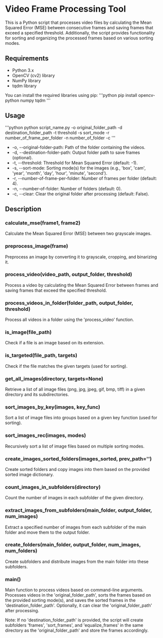 # Video Frame Processing Tool

This is a Python script that processes video files by calculating the Mean Squared Error (MSE) between consecutive frames and saving frames that exceed a specified threshold. Additionally, the script provides functionality for sorting and organizing the processed frames based on various sorting modes.

## Requirements

- Python 3.x
- OpenCV (cv2) library
- NumPy library
- tqdm library

You can install the required libraries using pip:
'''python
pip install opencv-python numpy tqdm
'''

## Usage

'''python
python script_name.py -o original_folder_path -d destination_folder_path -t threshold -s sort_mode -r number_of_frame_per_folder -n number_of_folder -c
'''

- -o, --original-folder-path: Path of the folder containing the videos.
- -d, --destination-folder-path: Output folder path to save frames (optional).
- -t, --threshold: Threshold for Mean Squared Error (default: -1).
- -s, --sort-mode: Sorting mode(s) for the images (e.g., 'box', 'cam', 'year', 'month', 'day', 'hour', 'minute', 'second').
- -r, --number-of-frame-per-folder: Number of frames per folder (default: 4).
- -n, --number-of-folder: Number of folders (default: 0).
- -c, --clear: Clear the original folder after processing (default: False).

## Description

### calculate_mse(frame1, frame2)
Calculate the Mean Squared Error (MSE) between two grayscale images.

### preprocess_image(frame)
Preprocess an image by converting it to grayscale, cropping, and binarizing it.

### process_video(video_path, output_folder, threshold)
Process a video by calculating the Mean Squared Error between frames and saving frames that exceed the specified threshold.

### process_videos_in_folder(folder_path, output_folder, threshold)
Process all videos in a folder using the 'process_video' function.

### is_image(file_path)
Check if a file is an image based on its extension.

### is_targeted(file_path, targets)
Check if the file matches the given targets (used for sorting).

### get_all_images(directory, targets=None)
Retrieve a list of all image files (png, jpg, jpeg, gif, bmp, tiff) in a given directory and its subdirectories.

### sort_images_by_key(images, key_func)
Sort a list of image files into groups based on a given key function (used for sorting).

### sort_images_rec(images, modes)
Recursively sort a list of image files based on multiple sorting modes.

### create_images_sorted_folders(images_sorted, prev_path='')
Create sorted folders and copy images into them based on the provided sorted image dictionary.

### count_images_in_subfolders(directory)
Count the number of images in each subfolder of the given directory.

### extract_images_from_subfolders(main_folder, output_folder, num_images)
Extract a specified number of images from each subfolder of the main folder and move them to the output folder.

### create_folders(main_folder, output_folder, num_images, num_folders)
Create subfolders and distribute images from the main folder into these subfolders.

### main()
Main function to process videos based on command-line arguments. Processes videos in the 'original_folder_path', sorts the frames based on the provided sorting mode(s), and saves the sorted frames in the 'destination_folder_path'. Optionally, it can clear the 'original_folder_path' after processing.

Note: If no 'destination_folder_path' is provided, the script will create subfolders 'frames', 'sort_frames', and 'equalize_frames' in the same directory as the 'original_folder_path' and store the frames accordingly.

